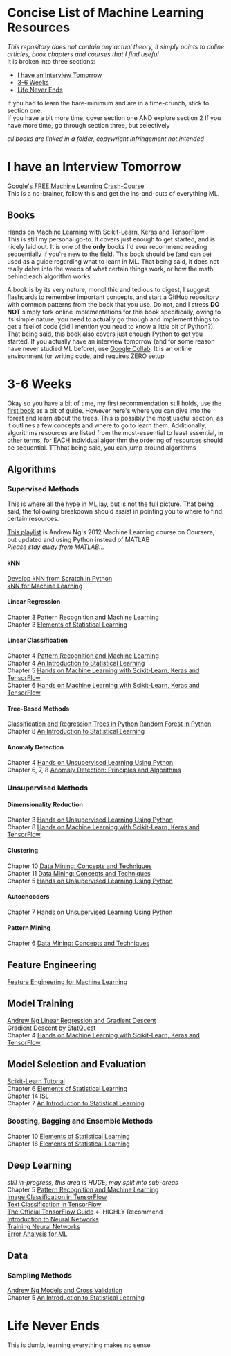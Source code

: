 # Concise List of Machine Learning Resources <!-- omit in toc -->
*This repository does not contain any actual theory, it simply points to online articles, book chapters and courses that I find useful*  
It is broken into three sections:
- [I have an Interview Tomorrow](#i-have-an-interview-tomorrow) 
- [3-6 Weeks](#3-6-weeks)
- [Life Never Ends](#life-never-ends)

If you had to learn the bare-minimum and are in a time-crunch, stick to section one.  
If you have a bit more time, cover section one AND explore section 2 
If you have more time, go through section three, but selectively  

*all books are linked in a folder, copywright infringement not intended*

# I have an Interview Tomorrow  
[Google's FREE Machine Learning Crash-Course](https://developers.google.com/machine-learning/crash-course)  
This is a no-brainer, follow this and get the ins-and-outs of everything ML.   
## Books
[Hands on Machine Learning with Scikit-Learn, Keras and TensorFlow](books/Hands-On-ML.pdf)   
This is still my personal go-to. It covers just enough to get started, and is nicely laid out. It is one of the **only** books I'd ever recommend reading sequentially if you're new to the field. This book should be (and can be) used as a guide regarding what to learn in ML. That being said, it does not really delve into the weeds of what certain things work, or how the math behind each algorithm works. 

A book is by its very nature, monolithic and tedious to digest, I suggest flashcards to remember important concepts, and start a GitHub repository with common patterns from the book that you use. Do not, and I stress **DO NOT** simply fork online implementations for this book specifically, owing to its simple nature, you need to actually go through and implement things to get a feel of code (did I mention you need to know a little bit of Python?). That being said, this book also covers just enough Python to get you started. If you actually have an interview tomorrow (and for some reason have never studied ML before), use [Google Collab](https://colab.research.google.com/). It is an online environment for writing code, and requires ZERO setup

# 3-6 Weeks 
Okay so you have a bit of time, my first recommendation still holds, use the [first book](books/Hands-On-ML.pdf) as a bit of guide. However here's where you can dive into the forest and learn about the trees. This is possibly the most useful section, as it outlines a few concepts and where to go to learn them. Additionally, algorithms resources are listed from the most-essential to least essential, in other terms, for EACH individual algorithm the ordering of resources should be sequential. TThhat being said, you can jump around algorithms 
## Algorithms  
### Supervised Methods
This is where all the hype in ML lay, but is not the full picture. That being said, the following breakdown should assist in pointing you to where to find certain resources.  

[This playlist](https://www.youtube.com/playlist?list=PLoROMvodv4rMiGQp3WXShtMGgzqpfVfbU) is Andrew Ng's 2012 Machine Learning course on Coursera, but updated and using Python instead of MATLAB  
*Please stay away from MATLAB...*

#### kNN  
[Develop kNN from Scratch in Python](https://machinelearningmastery.com/tutorial-to-implement-k-nearest-neighbors-in-python-from-scratch/)  
[kNN for Machine Learning](https://machinelearningmastery.com/k-nearest-neighbors-for-machine-learning/)  

#### Linear Regression  
Chapter 3  [Pattern Recognition and Machine Learning](books/Pattern-Recognition-And-Machine-Learning-Bishop.pdf)  
Chapter 3  [Elements of Statistical Learning](books/ESL.pdf)

#### Linear Classification  
Chapter 4 [Pattern Recognition and Machine Learning](books/Pattern-Recognition-And-Machine-Learning-Bishop.pdf)    
Chapter 4 [An Introduction to Statistical Learning](books/AnIntroduction-to-Statistical-Learning-with-Applications-in-R.pdf)   
Chapter 5 [Hands on Machine Learning with Scikit-Learn, Keras and TensorFlow](books/Hands-On-ML.pdf)   
Chapter 6 [Hands on Machine Learning with Scikit-Learn, Keras and TensorFlow](books/Hands-On-ML.pdf)   

#### Tree-Based Methods  
[Classification and Regression Trees in Python](https://machinelearningmastery.com/classification-and-regression-trees-for-machine-learning/)
[Random Forest in Python](https://machinelearningmastery.com/random-forest-ensemble-in-python/)  
Chapter 8 [An Introduction to Statistical Learning](books/AnIntroduction-to-Statistical-Learning-with-Applications-in-R.pdf)

#### Anomaly Detection  
Chapter 4 [Hands on Unsupervised Learning Using Python](books/Hands-On-Unsupervised-Learning-Using-Python.pdf)  
Chapter 6, 7, 8 [Anomaly Detection: Principles and Algorithms](books/Anomaly-Detection-Principles-and-Algorithms.pdf)  


### Unsupervised Methods
#### Dimensionality Reduction  
Chapter 3 [Hands on Unsupervised Learning Using Python](books/Hands-On-Unsupervised-Learning-Using-Python.pdf)  
Chapter 8 [Hands on Machine Learning with Scikit-Learn, Keras and TensorFlow](books/Hands-On-ML.pdf)  

#### Clustering  
Chapter 10 [Data Mining: Concepts and Techniques](books/Data-Mining-Concepts-and-Techniques.pdf)  
Chapter 11 [Data Mining: Concepts and Techniques](books/Data-Mining-Concepts-and-Techniques.pdf)  
Chapter 5 [Hands on Unsupervised Learning Using Python](books/Hands-On-Unsupervised-Learning-Using-Python.pdf)

#### Autoencoders 
Chapter 7 [Hands on Unsupervised Learning Using Python](books/Hands-On-Unsupervised-Learning-Using-Python.pdf)

#### Pattern Mining  
Chapter 6 [Data Mining: Concepts and Techniques](books/Data-Mining-Concepts-and-Techniques.pdf)  


## Feature Engineering  
[Feature Engineering for Machine Learning](books/Feature-Engineering-for-Machine-Learning.pdf)

## Model Training   
[Andrew Ng Linear Regression and Gradient Descent](https://www.youtube.com/watch?v=4b4MUYve_U8&list=PLoROMvodv4rMiGQp3WXShtMGgzqpfVfbU&index=2)   
[Gradient Descent by StatQuest](https://www.youtube.com/watch?v=sDv4f4s2SB8)  
Chapter 4 [Hands on Machine Learning with Scikit-Learn, Keras and TensorFlow](books/Hands-On-ML.pdf)  

## Model Selection and Evaluation  
[Scikit-Learn Tutorial](https://scikit-learn.org/stable/model_selection.html)  
Chapter 6 [Elements of Statistical Learning](books/ESL.pdf)  
Chapter 14 [ISL](books/Introduction-to-Statistical-Machine-Learning.pdf)  
Chapter 7 [An Introduction to Statistical Learning](books/AnIntroduction-to-Statistical-Learning-with-Applications-in-R.pdf)  

### Boosting, Bagging and Ensemble Methods  
Chapter 10 [Elements of Statistical Learning](books/ESL.pdf)  
Chapter 16 [Elements of Statistical Learning](books/ESL.pdf)  

## Deep Learning 
*still in-progress, this area is HUGE, may split into sub-areas*  
Chapter 5 [Pattern Recognition and Machine Learning](books/Pattern-Recognition-And-Machine-Learning-Bishop.pdf)  
[Image Classification in TensorFlow](https://www.tensorflow.org/tutorials/keras/classification)  
[Text Classification in TensorFlow](https://www.tensorflow.org/tutorials/keras/text_classification)  
[The Official TensorFlow Guide](https://www.tensorflow.org/guide)  <- HIGHLY Recommend  
[Introduction to Neural Networks](https://www.youtube.com/watch?v=MfIjxPh6Pys&list=PLoROMvodv4rMiGQp3WXShtMGgzqpfVfbU&index=11)   
[Training Neural Networks](https://www.youtube.com/watch?v=zUazLXZZA2U&list=PLoROMvodv4rMiGQp3WXShtMGgzqpfVfbU&index=12)  
[Error Analysis for ML](https://www.youtube.com/watch?v=ORrStCArmP4&list=PLoROMvodv4rMiGQp3WXShtMGgzqpfVfbU&index=13)  


## Data  
### Sampling Methods  
[Andrew Ng Models and Cross Validation](https://www.youtube.com/watch?v=rjbkWSTjHzM&list=PLoROMvodv4rMiGQp3WXShtMGgzqpfVfbU&index=8)   
Chapter 5 [An Introduction to Statistical Learning](books/AnIntroduction-to-Statistical-Learning-with-Applications-in-R.pdf)  

# Life Never Ends
This is dumb, learning everything makes no sense